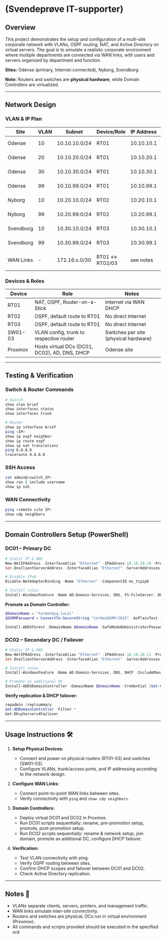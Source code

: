 # (Svendeprøve IT-supporter)  

## Overview

This project demonstrates the setup and configuration of a multi-site corporate network with VLANs, OSPF routing, NAT, and Active Directory on virtual servers. The goal is to simulate a realistic corporate environment where multiple departments are connected via WAN links, with users and servers organized by department and function.

**Sites:** Odense (primary, Internet-connected), Nyborg, Svendborg

**Note:** Routers and switches are **physical hardware**, while Domain Controllers are virtualized.

---

## Network Design

### VLAN & IP Plan

| Site      | VLAN | Subnet        | Device/Role | IP Address | Notes                        |
|----------|------|---------------|------------|-----------|-------------------------------|
| Odense   | 10   | 10.10.10.0/24 | RT01       | 10.10.10.1 | Client subnet                 |
| Odense   | 20   | 10.10.20.0/24 | RT01       | 10.10.20.1 | Server subnet                 |
| Odense   | 30   | 10.10.30.0/24 | RT01       | 10.10.30.1 | Printer subnet                |
| Odense   | 99   | 10.10.99.0/24 | RT01       | 10.10.99.1 | Management subnet             |
| Nyborg   | 10   | 10.20.10.0/24 | RT02       | 10.20.10.1 | Client subnet                 |
| Nyborg   | 99   | 10.20.99.0/24 | RT02       | 10.20.99.1 | Management subnet             |
| Svendborg| 10   | 10.30.10.0/24 | RT03       | 10.30.10.1 | Client subnet                 |
| Svendborg| 99   | 10.30.99.0/24 | RT03       | 10.30.99.1 | Management subnet             |
| WAN Links| -    | 172.16.x.0/30 | RT01 ↔ RT02/03 | see notes | Point-to-point site connections |

### Devices & Roles

| Device  | Role                           | Notes                       |
|---------|--------------------------------|-----------------------------|
| RT01    | NAT, OSPF, Router-on-a-Stick   | Internet via WAN DHCP       |
| RT02    | OSPF, default route to RT01    | No direct Internet          |
| RT03    | OSPF, default route to RT01    | No direct Internet          |
| SW01-03 | VLAN config, trunk to respective router | Switches per site (physical hardware) |
| Proxmox | Hosts virtual DCs (DC01, DC02), AD, DNS, DHCP | Odense site |

---

## Testing & Verification

### Switch & Router Commands

```bash
# Switch
show vlan brief
show interfaces status
show interfaces trunk

# Router
show ip interface brief
ping <IP>
show ip ospf neighbor
show ip route ospf
show ip nat translations
ping 8.8.8.8
traceroute 8.8.8.8
```

### SSH Access
```bash
ssh admin@<switch_IP>
show run | include username
show ip ssh
```

### WAN Connectivity
```bash
ping <remote site IP>
show cdp neighbors
```

---

## Domain Controllers Setup (PowerShell)

### DC01 – Primary DC

```powershell
# Static IP & DNS
New-NetIPAddress -InterfaceAlias "Ethernet" -IPAddress 10.10.20.10 -PrefixLength 24 -DefaultGateway 10.10.20.1
Set-DnsClientServerAddress -InterfaceAlias "Ethernet" -ServerAddresses 10.10.20.10,1.1.1.1

# Disable IPv6
Disable-NetAdapterBinding -Name "Ethernet" -ComponentID ms_tcpip6

# Install roles
Install-WindowsFeature -Name AD-Domain-Services, DNS, FS-FileServer, DHCP -IncludeManagementTools
```

**Promote as Domain Controller:**
```powershell
$DomainName = "torbenbyg.local"
$DSRMPassword = ConvertTo-SecureString "torbenDSRM!2025" -AsPlainText -Force

Install-ADDSForest -DomainName $DomainName -SafeModeAdministratorPassword $DSRMPassword -InstallDNS -Force:$true
```

### DC02 – Secondary DC / Failover

```powershell
# Static IP & DNS
New-NetIPAddress -InterfaceAlias "Ethernet" -IPAddress 10.10.20.11 -PrefixLength 24 -DefaultGateway 10.10.20.1
Set-DnsClientServerAddress -InterfaceAlias "Ethernet" -ServerAddresses 10.10.20.10,1.1.1.1

# Install roles
Install-WindowsFeature -Name AD-Domain-Services, DNS, DHCP -IncludeManagementTools

# Promote as additional DC
Install-ADDSDomainController -DomainName $DomainName -Credential (Get-Credential) -InstallDNS -ReplicationSourceDC DC01.torbenbyg.local -Force:$true
```

**Verify replication & DHCP failover:**
```powershell
repadmin /replsummary
Get-ADDomainController -Filter *
Get-DhcpServerv4Failover
```

---

## Usage Instructions 🛠️

1. **Setup Physical Devices:**
   - Connect and power on physical routers (RT01-03) and switches (SW01-03).
   - Configure VLANs, trunk/access ports, and IP addressing according to the network design.

2. **Configure WAN Links:**
   - Connect point-to-point WAN links between sites.
   - Verify connectivity with `ping` and `show cdp neighbors`.

3. **Domain Controllers:**
   - Deploy virtual DC01 and DC02 in Proxmox.
   - Run DC01 scripts sequentially: rename, pre-promotion setup, promote, post-promotion setup.
   - Run DC02 scripts sequentially: rename & network setup, join domain, promote as additional DC, configure DHCP failover.

4. **Verification:**
   - Test VLAN connectivity with ping.
   - Verify OSPF routing between sites.
   - Confirm DHCP scopes and failover between DC01 and DC02.
   - Check Active Directory replication.

---

## Notes 📝

- VLANs separate clients, servers, printers, and management traffic.
- WAN links simulate inter-site connectivity.
- Routers and switches are physical; DCs run in virtual environment (Proxmox).
- All commands and scripts provided should be executed in the specified ord
